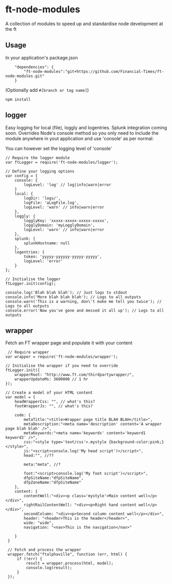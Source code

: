 ft-node-modules
============

A collection of modules to speed up and standardise node development at the ft

Usage
-----
In your application's package.json

        "dependencies": {
            "ft-node-modules":"git+https://github.com/Financial-Times/ft-node-modules.git"
        }

(Optionally add `#[branch or tag name]`)

    npm install


logger
----
Easy logging for local (file), loggly and logentries. Splunk integration coming soon. Overrides Node's console method so you only need to include the module anywhere in yout application and use 'console' as per normal:

You can however set the logging level of 'console' 

    // Require the logger module
    var ftLogger = require('ft-node-modules/logger');
    
    // Define your logging options
    var config = {
        console: {
            logLevel: 'log' // log|info|warn|error
        }
        local: {
            logDir: 'logs/',
            logFile: 'aLogFile.log',
            logLevel: 'warn' // info|warn|error
        },
        loggly: {
            logglyKey: 'xxxxx-xxxxx-xxxxx-xxxxx',
            logglyDomain: 'myLogglyDomain',
            logLevel: 'warn' // info|warn|error
        },
        splunk: {
            splunkHostname: null
        },
	    logentries: {
			token: 'yyyyy-yyyyyy-yyyyy-yyyyy',
			logLevel: 'error'
	    }
    };
    
    // Initialise the logger
    ftLogger.init(config);
    
    console.log('Blah blah blah'); // Just logs to stdout
    console.info('More blah blah blah'); // Logs to all outputs
    console.warn('This is a warning, don\'t make me tell you twice'); // Logs to all outputs
    console.error('Now you've gone and messed it all up'); // Logs to all outputs

wrapper
-------
Fetch an FT wrapper page and populate it with your content

     // Require wrapper
    var wrapper = require('ft-node-modules/wrapper');

    // Initialise the wrapper if you need to override
    ftLogger.init({
        wrapperRoot: "http://www.ft.com/thirdpartywrapper/",
        wrapperUpdateMs: 3600000 // 1 hr
    });

    // Create a model of your HTML content
    var model = {
        headWrapperCss: "", // what's this?
        footWrapperJs: "", // what's this?

        code: {
            metaTitle:"<title>Wrapper page title BLAH BLAH</title>",
            metaDescription:"<meta name='description' content='A wrapper page blah blah' />",
            metaKeywords:"<meta name='keywords' content='keyword1 keyword2' />",
            css:"<style type='text/css'>.mystyle {background-color:pink;}</style>",
            js:"<script>console.log('My head script')</script>",
            head:"", //??

            meta:"meta", //?

            foot:"<script>console.log('My foot script')</script>",
            dfpSiteName:"dfpSiteName",
            dfpZoneName:"dfpSiteName"
        },
        content: {
            contentWell:"<div><p class='mystyle'>Main content well</p></div>",
            rightRailContentWell: "<div><p>Right hand content well</p></div>",
            secondColumn: "<div><p>Second column content well</p></div>",
            header: "<header>This is the header</header>",
            wide: "wide",
            navigation: "<nav>This is the navigation</nav>"

        }
     }

     // Fetch and process the wrapper
     wrapper.fetch("ftalphaville", function (err, html) {
         if (!err) {
             result = wrapper.process(html, model);
             console.log(result);
         }
     });

